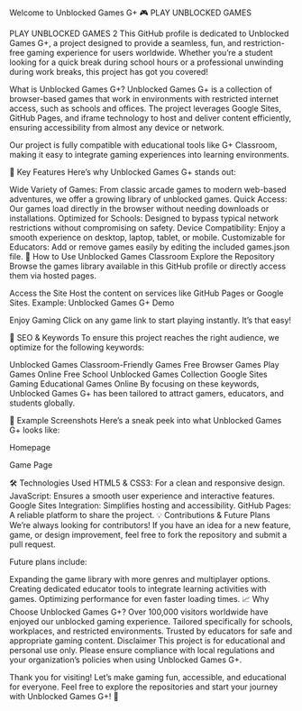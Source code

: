 Welcome to Unblocked Games G+ 🎮
PLAY UNBLOCKED GAMES

PLAY UNBLOCKED GAMES 2
This GitHub profile is dedicated to Unblocked Games G+, a project designed to provide a seamless, fun, and restriction-free gaming experience for users worldwide. Whether you’re a student looking for a quick break during school hours or a professional unwinding during work breaks, this project has got you covered!

What is Unblocked Games G+?
Unblocked Games G+ is a collection of browser-based games that work in environments with restricted internet access, such as schools and offices. The project leverages Google Sites, GitHub Pages, and iframe technology to host and deliver content efficiently, ensuring accessibility from almost any device or network.

Our project is fully compatible with educational tools like G+ Classroom, making it easy to integrate gaming experiences into learning environments.


🌟 Key Features
Here’s why Unblocked Games G+ stands out:

Wide Variety of Games: From classic arcade games to modern web-based adventures, we offer a growing library of unblocked games.
Quick Access: Our games load directly in the browser without needing downloads or installations.
Optimized for Schools: Designed to bypass typical network restrictions without compromising on safety.
Device Compatibility: Enjoy a smooth experience on desktop, laptop, tablet, or mobile.
Customizable for Educators: Add or remove games easily by editing the included games.json file.
🚀 How to Use Unblocked Games Classroom
Explore the Repository
Browse the games library available in this GitHub profile or directly access them via hosted pages.

Access the Site
Host the content on services like GitHub Pages or Google Sites. Example:
Unblocked Games G+ Demo

Enjoy Gaming
Click on any game link to start playing instantly. It’s that easy!

🎨 SEO & Keywords
To ensure this project reaches the right audience, we optimize for the following keywords:

Unblocked Games
Classroom-Friendly Games
Free Browser Games
Play Games Online Free
School Unblocked Games Collection
Google Sites Gaming
Educational Games Online
By focusing on these keywords, Unblocked Games G+ has been tailored to attract gamers, educators, and students globally.

📸 Example Screenshots
Here’s a sneak peek into what Unblocked Games G+ looks like:

Homepage


Game Page


🛠️ Technologies Used
HTML5 & CSS3: For a clean and responsive design.
JavaScript: Ensures a smooth user experience and interactive features.
Google Sites Integration: Simplifies hosting and accessibility.
GitHub Pages: A reliable platform to share the project.
💡 Contributions & Future Plans
We’re always looking for contributors! If you have an idea for a new feature, game, or design improvement, feel free to fork the repository and submit a pull request.

Future plans include:

Expanding the game library with more genres and multiplayer options.
Creating dedicated educator tools to integrate learning activities with games.
Optimizing performance for even faster loading times.
📈 Why Choose Unblocked Games G+?
Over 100,000 visitors worldwide have enjoyed our unblocked gaming experience.
Tailored specifically for schools, workplaces, and restricted environments.
Trusted by educators for safe and appropriate gaming content.
Disclaimer
This project is for educational and personal use only. Please ensure compliance with local regulations and your organization’s policies when using Unblocked Games G+.

Thank you for visiting! Let’s make gaming fun, accessible, and educational for everyone. Feel free to explore the repositories and start your journey with Unblocked Games G+! 🎉
